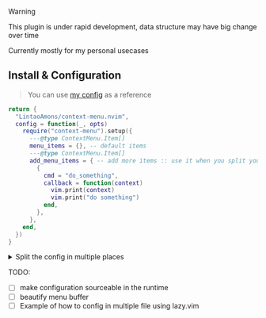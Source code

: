 > [!WARNING]
> This plugin is under rapid development, data structure may have big change over time
> 
> Currently mostly for my personal usecases


## Install & Configuration
> You can use [my config](https://github.com/LintaoAmons/CoolStuffes/blob/main/nvim/.config/nvim/lua/plugins/editor-enhance/context-menu.lua) as a reference

```lua
return {
  "LintaoAmons/context-menu.nvim",
  config = function(_, opts)
    require("context-menu").setup({
      ---@type ContextMenu.Item[]
      menu_items = {}, -- default items
      ---@type ContextMenu.Item[]
      add_menu_items = { -- add more items :: use it when you split your menu_items over other places
        {
          cmd = "do_something",
          callback = function(context)
            vim.print(context)
            vim.print("do something")
          end,
        },
      },
    end,
  })
}
```

<details>
<summary>Split the config in multiple places</summary>

- The main Configuration of context-menu
  - use lazy.vim's `config` to call the `setup` function

```lua title="context-menu.lua"
return {
  "LintaoAmons/context-menu.nvim",
  config = function(_, opts)
    local addition_items = {
      {
        cmd = "do_something",
        callback = function(context)
          vim.print(context)
          do_something()
        end,
      },
    }
    opts.add_menu_items = opts.add_menu_items or {}
    for _, i in pairs(addition_items) do
      table.insert(opts.add_menu_items, i)
    end

    require("context-menu").setup(opts)
  end,
}
```

- `json` specific config for context-menu.nvim

```lua title="markdown.lua"
return {
  "LintaoAmons/context-menu.nvim",
  opts = function(_, opts)
    local new_item = {
      cmd = "toggle_view",
      ft = { "markdown" },
      callback = function(_)
        if vim.opt.conceallevel == 2 then
          vim.opt.conceallevel = 0
        else
          vim.opt.conceallevel = 2
        end

        vim.cmd([[Markview]])
      end,
    }
    opts.add_menu_items = opts.add_menu_items or {}
    table.insert(opts.add_menu_items, new_item)
  end
}
```

- `gitsign` specific config for `context-menu.nvim`

```lua
return {
  {
    "LintaoAmons/context-menu.nvim",
    opts = function(_, opts)
      local new_items = {
        {
          cmd = "Git :: Blame",
          order = 85,
          callback = function(_)
            vim.cmd([[Gitsigns blame]])
          end,
        },
        {
          cmd = "Git :: Blame Line",
          order = 84,
          callback = function(_)
            vim.cmd([[Gitsigns blame_line]])
          end,
        },
        {
          cmd = "Git :: Peek",
          order = 80,
          callback = function(_)
            vim.cmd([[Gitsigns preview_hunk]])
          end,
        },
        {
          cmd = "Git :: Reset Hunk",
          order = 81,
          callback = function(_)
            vim.cmd([[Gitsigns reset_hunk]])
          end,
        },
        {
          cmd = "Git :: Reset Buffer",
          order = 82,
          callback = function(_)
            vim.cmd([[Gitsigns reset_buffer]])
          end,
        },
        {
          cmd = "Git :: Diff Current Buffer",
          order = 83,
          callback = function(_)
            require("gitsigns").diffthis()
          end,
        },
      }
      opts.add_menu_items = opts.add_menu_items or {}
      for _, i in ipairs(new_items) do
        table.insert(opts.add_menu_items, i)
      end
    end,
  },
  {
    "lewis6991/gitsigns.nvim",
    opts = {
      signs = {
        add = { text = "▎" },
        change = { text = "▎" },
        delete = { text = "" },
        topdelete = { text = "" },
        changedelete = { text = "▎" },
        untracked = { text = "▎" },
      },
    },
  },
}
```

</details>

TODO:

- [ ] make configuration sourceable in the runtime
- [ ] beautify menu buffer
- [ ] Example of how to config in multiple file using lazy.vim
